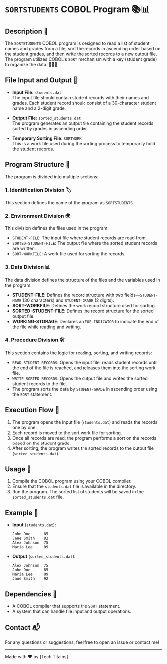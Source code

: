 # `SORTSTUDENTS` COBOL Program 📚📊

## Description 📝
The `SORTSTUDENTS` COBOL program is designed to read a list of student names and grades from a file, sort the records in ascending order based on the student grades, and then write the sorted records to a new output file. The program utilizes COBOL's `SORT` mechanism with a key (student grade) to organize the data. 🧑‍🎓🔢

## File Input and Output 📂
- **Input File**: `students.dat`  
  The input file should contain student records with their names and grades. Each student record should consist of a 30-character student name and a 2-digit grade.
  
- **Output File**: `sorted_students.dat`  
  The program generates an output file containing the student records sorted by grades in ascending order.

- **Temporary Sorting File**: `SORTWORK`  
  This is a work file used during the sorting process to temporarily hold the student records.

## Program Structure 📐
The program is divided into multiple sections:

### 1. **Identification Division** 🏷️
This section defines the name of the program as `SORTSTUDENTS`.

### 2. **Environment Division** 🌍
This division defines the files used in the program:
- `STUDENT-FILE`: The input file where student records are read from.
- `SORTED-STUDENT-FILE`: The output file where the sorted student records are written.
- `SORT-WORKFILE`: A work file used for sorting the records.

### 3. **Data Division** 📊
The data division defines the structure of the files and the variables used in the program:
- **STUDENT-FILE**: Defines the record structure with two fields—`STUDENT-NAME` (30 characters) and `STUDENT-GRADE` (2 digits).
- **SORT-WORKFILE**: Defines the work record structure used for sorting.
- **SORTED-STUDENT-FILE**: Defines the record structure for the sorted output file.
- **WORKING-STORAGE**: Declares an `EOF-INDICATOR` to indicate the end of the file while reading and writing.

### 4. **Procedure Division** 🛠️
This section contains the logic for reading, sorting, and writing records:
- `READ-STUDENT-RECORDS`: Opens the input file, reads student records until the end of the file is reached, and releases them into the sorting work file.
- `WRITE-SORTED-RECORDS`: Opens the output file and writes the sorted student records to the file.
- The program sorts the data by `STUDENT-GRADE` in ascending order using the `SORT` statement.

## Execution Flow 🔄
1. The program opens the input file (`students.dat`) and reads the records one by one.
2. Each record is moved to the sort work file for sorting.
3. Once all records are read, the program performs a sort on the records based on the student grade.
4. After sorting, the program writes the sorted records to the output file (`sorted_students.dat`).

## Usage 🚀
1. Compile the COBOL program using your COBOL compiler.
2. Ensure that the `students.dat` file is available in the directory.
3. Run the program. The sorted list of students will be saved in the `sorted_students.dat` file.

## Example 📑
- **Input** (`students.dat`):
    ```
    John Doe      85
    Jane Smith    92
    Alex Johnson  75
    Maria Lee     89
    ```

- **Output** (`sorted_students.dat`):
    ```
    Alex Johnson  75
    John Doe      85
    Maria Lee     89
    Jane Smith    92
    ```

## Dependencies 🔧
- A COBOL compiler that supports the `SORT` statement.
- A system that can handle file input and output operations.


## Contact 📬
For any questions or suggestions, feel free to open an issue or contact me!

---

Made with ❤️ by [Tech Titains]
